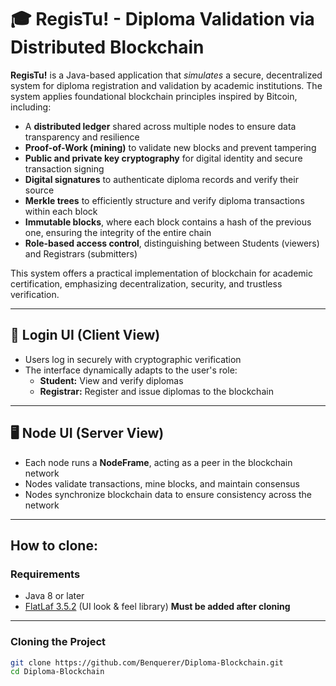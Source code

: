 # 🎓 RegisTu! - Diploma Validation via Distributed Blockchain

**RegisTu!** is a Java-based application that *simulates* a secure, decentralized system for diploma registration and validation by academic institutions. The system applies foundational blockchain principles inspired by Bitcoin, including:

- A **distributed ledger** shared across multiple nodes to ensure data transparency and resilience  
- **Proof-of-Work (mining)** to validate new blocks and prevent tampering  
- **Public and private key cryptography** for digital identity and secure transaction signing  
- **Digital signatures** to authenticate diploma records and verify their source
- **Merkle trees** to efficiently structure and verify diploma transactions within each block
- **Immutable blocks**, where each block contains a hash of the previous one, ensuring the integrity of the entire chain  
- **Role-based access control**, distinguishing between Students (viewers) and Registrars (submitters)  

This system offers a practical implementation of blockchain for academic certification, emphasizing decentralization, security, and trustless verification.

---

## 👤 Login UI (Client View)

- Users log in securely with cryptographic verification  
- The interface dynamically adapts to the user's role:
  - **Student:** View and verify diplomas
  - **Registrar:** Register and issue diplomas to the blockchain

---

## 🖥️ Node UI (Server View)

- Each node runs a **NodeFrame**, acting as a peer in the blockchain network  
- Nodes validate transactions, mine blocks, and maintain consensus  
- Nodes synchronize blockchain data to ensure consistency across the network

---

## How to clone:

### Requirements

- Java 8 or later  
- [FlatLaf 3.5.2](https://www.formdev.com/flatlaf/) (UI look & feel library) **Must be added after cloning**

---

### Cloning the Project

```bash
git clone https://github.com/Benquerer/Diploma-Blockchain.git
cd Diploma-Blockchain
